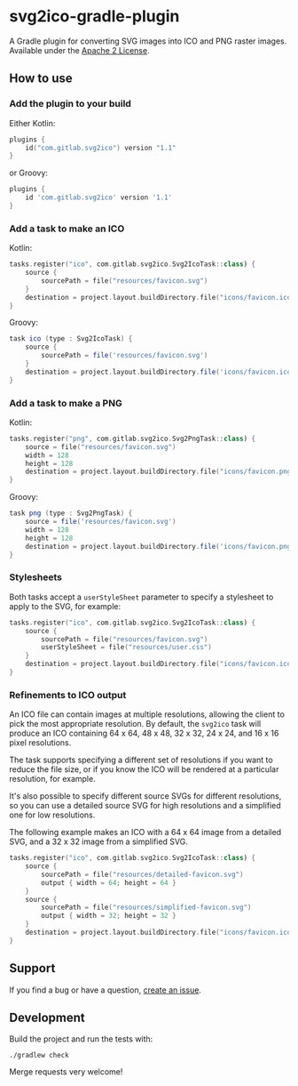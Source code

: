 # svg2ico-gradle-plugin

A Gradle plugin for converting SVG images into ICO and PNG raster images.  Available under the [Apache 2 License](https://www.apache.org/licenses/LICENSE-2.0).

## How to use

### Add the plugin to your build 

Either Kotlin:

```kotlin
plugins {
    id("com.gitlab.svg2ico") version "1.1"
}
```

or Groovy:
```groovy
plugins {
    id 'com.gitlab.svg2ico' version '1.1'
}
```

### Add a task to make an ICO

Kotlin:
```kotlin
tasks.register("ico", com.gitlab.svg2ico.Svg2IcoTask::class) {
    source {
        sourcePath = file("resources/favicon.svg")
    }
    destination = project.layout.buildDirectory.file("icons/favicon.ico")
}
```

Groovy:
```groovy
task ico (type : Svg2IcoTask) {
    source {
        sourcePath = file('resources/favicon.svg')
    }
    destination = project.layout.buildDirectory.file('icons/favicon.ico')
}
```

### Add a task to make a PNG

Kotlin:
```kotlin
tasks.register("png", com.gitlab.svg2ico.Svg2PngTask::class) {
    source = file("resources/favicon.svg")
    width = 128
    height = 128
    destination = project.layout.buildDirectory.file("icons/favicon.png")
}
```

Groovy:
```groovy
task png (type : Svg2PngTask) {
    source = file('resources/favicon.svg')
    width = 128
    height = 128
    destination = project.layout.buildDirectory.file('icons/favicon.png')
}
```

### Stylesheets

Both tasks accept a `userStyleSheet` parameter to specify a stylesheet to apply to the SVG, for example:
```kotlin
tasks.register("ico", com.gitlab.svg2ico.Svg2IcoTask::class) {
    source {
        sourcePath = file("resources/favicon.svg")
        userStyleSheet = file("resources/user.css")
    }
    destination = project.layout.buildDirectory.file("icons/favicon.ico")
}
```

### Refinements to ICO output

An ICO file can contain images at multiple resolutions, allowing the client to pick the most appropriate resolution.  By default, the `svg2ico` task will produce an ICO containing 64 x 64, 48 x 48, 32 x 32, 24 x 24, and 16 x 16 pixel resolutions.

The task supports specifying a different set of resolutions if you want to reduce the file size, or if you know the ICO will be rendered at a particular resolution, for example.

It's also possible to specify different source SVGs for different resolutions, so you can use a detailed source SVG for high resolutions and a simplified one for low resolutions.

The following example makes an ICO with a 64 x 64 image from a detailed SVG, and a 32 x 32 image from a simplified SVG. 
```kotlin
tasks.register("ico", com.gitlab.svg2ico.Svg2IcoTask::class) {
    source {
        sourcePath = file("resources/detailed-favicon.svg")
        output { width = 64; height = 64 }
    }
    source {
        sourcePath = file("resources/simplified-favicon.svg")
        output { width = 32; height = 32 }
    }
    destination = project.layout.buildDirectory.file("icons/favicon.ico")
}
```
## Support

If you find a bug or have a question, [create an issue](https://gitlab.com/svg2ico/svg2ico-gradle-plugin/-/issues).

## Development

Build the project and run the tests with:

```shell
./gradlew check
```

Merge requests very welcome!